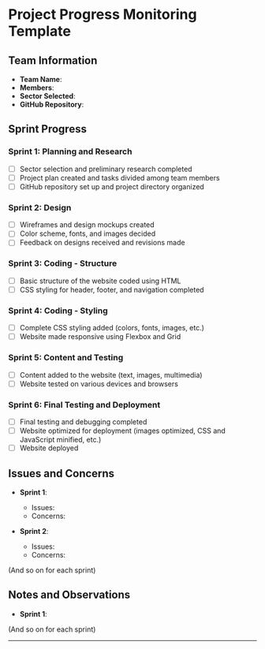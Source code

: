 # Project Progress Monitoring Template

## Team Information
- **Team Name**: 
- **Members**: 
- **Sector Selected**: 
- **GitHub Repository**: 

## Sprint Progress

### Sprint 1: Planning and Research
- [ ] Sector selection and preliminary research completed
- [ ] Project plan created and tasks divided among team members
- [ ] GitHub repository set up and project directory organized

### Sprint 2: Design
- [ ] Wireframes and design mockups created
- [ ] Color scheme, fonts, and images decided
- [ ] Feedback on designs received and revisions made

### Sprint 3: Coding - Structure
- [ ] Basic structure of the website coded using HTML
- [ ] CSS styling for header, footer, and navigation completed

### Sprint 4: Coding - Styling
- [ ] Complete CSS styling added (colors, fonts, images, etc.)
- [ ] Website made responsive using Flexbox and Grid

### Sprint 5: Content and Testing
- [ ] Content added to the website (text, images, multimedia)
- [ ] Website tested on various devices and browsers

### Sprint 6: Final Testing and Deployment
- [ ] Final testing and debugging completed
- [ ] Website optimized for deployment (images optimized, CSS and JavaScript minified, etc.)
- [ ] Website deployed

## Issues and Concerns
- **Sprint 1**:
    - Issues: 
    - Concerns: 

- **Sprint 2**:
    - Issues: 
    - Concerns: 

(And so on for each sprint)

## Notes and Observations
- **Sprint 1**: 

(And so on for each sprint)

---


